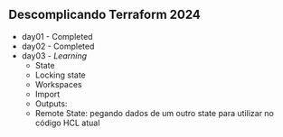 ## Descomplicando Terraform 2024

- day01 - Completed
- day02 - Completed
- day03 - _Learning_
    - State
    - Locking state
    - Workspaces
    - Import
    - Outputs:
	- Remote State: pegando dados de um outro state para utilizar no código HCL atual
